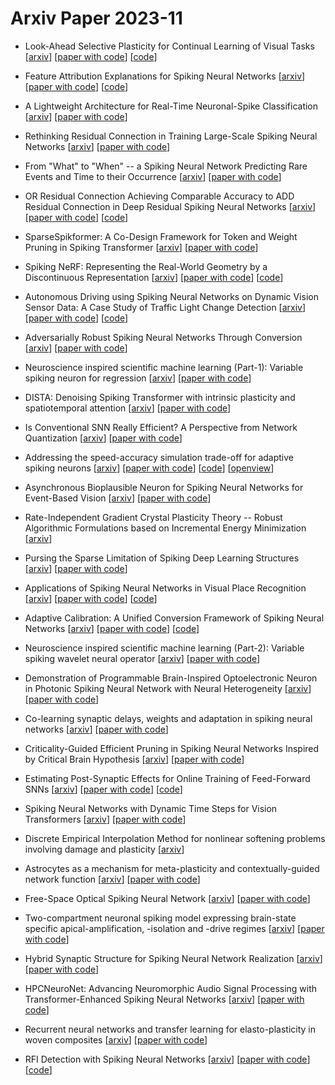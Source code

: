 # Arxiv Paper 2023-11


- Look-Ahead Selective Plasticity for Continual Learning of Visual Tasks [[arxiv](https://arxiv.org/abs/2311.01617)] [[paper with code](https://paperswithcode.com/paper/look-ahead-selective-plasticity-for-continual)] [[code](https://github.com/crouzbehmeshkin/lasp)]

- Feature Attribution Explanations for Spiking Neural Networks [[arxiv](https://arxiv.org/abs/2311.02110)] [[paper with code](https://paperswithcode.com/paper/feature-attribution-explanations-for-spiking)] [[code](https://github.com/elisanguyen/tsa-explanations)]

- A Lightweight Architecture for Real-Time Neuronal-Spike Classification [[arxiv](https://arxiv.org/abs/2311.04808)] [[paper with code](https://paperswithcode.com/paper/a-lightweight-architecture-for-real-time)]

- Rethinking Residual Connection in Training Large-Scale Spiking Neural Networks [[arxiv](https://arxiv.org/abs/2311.05171)] [[paper with code](https://paperswithcode.com/paper/rethinking-residual-connection-in-training)]

- From "What" to "When" -- a Spiking Neural Network Predicting Rare Events and Time to their Occurrence [[arxiv](https://arxiv.org/abs/2311.05210)] [[paper with code](https://paperswithcode.com/paper/from-what-to-when-a-spiking-neural-network)]

- OR Residual Connection Achieving Comparable Accuracy to ADD Residual Connection in Deep Residual Spiking Neural Networks [[arxiv](https://arxiv.org/abs/2311.06570)] [[paper with code](https://paperswithcode.com/paper/or-residual-connection-achieving-comparable)] [[code](https://github.com/ym-shan/orrc-syna-natural-pruning)]

- SparseSpikformer: A Co-Design Framework for Token and Weight Pruning in Spiking Transformer [[arxiv](https://arxiv.org/abs/2311.08806)] [[paper with code](https://paperswithcode.com/paper/sparsespikformer-a-co-design-framework-for)]

- Spiking NeRF: Representing the Real-World Geometry by a Discontinuous Representation [[arxiv](https://arxiv.org/abs/2311.09077)] [[paper with code](https://paperswithcode.com/paper/spiking-nerf-representing-the-real-world)] [[code](https://github.com/liaozhanfeng/spiking-nerf)]

- Autonomous Driving using Spiking Neural Networks on Dynamic Vision Sensor Data: A Case Study of Traffic Light Change Detection [[arxiv](https://arxiv.org/abs/2311.09225)] [[paper with code](https://paperswithcode.com/paper/autonomous-driving-using-spiking-neural)] [[code](https://github.com/xueleichen/snn-dvs-carla)]

- Adversarially Robust Spiking Neural Networks Through Conversion [[arxiv](https://arxiv.org/abs/2311.09266)] [[paper with code](https://paperswithcode.com/paper/adversarially-robust-spiking-neural-networks)]

- Neuroscience inspired scientific machine learning (Part-1): Variable spiking neuron for regression [[arxiv](https://arxiv.org/abs/2311.09267)] [[paper with code](https://paperswithcode.com/paper/neuroscience-inspired-scientific-machine)]

- DISTA: Denoising Spiking Transformer with intrinsic plasticity and spatiotemporal attention [[arxiv](https://arxiv.org/abs/2311.09376)] [[paper with code](https://paperswithcode.com/paper/dista-denoising-spiking-transformer-with)]

- Is Conventional SNN Really Efficient? A Perspective from Network Quantization [[arxiv](https://arxiv.org/abs/2311.10802)] [[paper with code](https://paperswithcode.com/paper/is-conventional-snn-really-efficient-a)]

- Addressing the speed-accuracy simulation trade-off for adaptive spiking neurons [[arxiv](https://arxiv.org/abs/2311.11390)] [[paper with code](https://paperswithcode.com/paper/addressing-the-speed-accuracy-simulation)] [[code](https://github.com/webstorms/blocks)] [[openview](https://openreview.net/forum?id=Ht79ZTVMsn)]

- Asynchronous Bioplausible Neuron for Spiking Neural Networks for Event-Based Vision [[arxiv](https://arxiv.org/abs/2311.11853)] [[paper with code](https://paperswithcode.com/paper/asynchronous-bioplausible-neuron-for-spiking)]

- Rate-Independent Gradient Crystal Plasticity Theory -- Robust Algorithmic Formulations based on Incremental Energy Minimization [[arxiv](https://arxiv.org/abs/2311.12026)]

- Pursing the Sparse Limitation of Spiking Deep Learning Structures [[arxiv](https://arxiv.org/abs/2311.12060)] [[paper with code](https://paperswithcode.com/paper/pursing-the-sparse-limitation-of-spiking-deep)]

- Applications of Spiking Neural Networks in Visual Place Recognition [[arxiv](https://arxiv.org/abs/2311.13186)] [[paper with code](https://paperswithcode.com/paper/applications-of-spiking-neural-networks-in)] [[code](https://github.com/qvpr/vprsnn)]

- Adaptive Calibration: A Unified Conversion Framework of Spiking Neural Networks [[arxiv](https://arxiv.org/abs/2311.14265)] [[paper with code](https://paperswithcode.com/paper/bursting-spikes-efficient-and-high)] [[code](https://github.com/bic-l/burst-ann2snn)]

- Neuroscience inspired scientific machine learning (Part-2): Variable spiking wavelet neural operator [[arxiv](https://arxiv.org/abs/2311.14710)] [[paper with code](https://paperswithcode.com/paper/neuroscience-inspired-scientific-machine-1)]

- Demonstration of Programmable Brain-Inspired Optoelectronic Neuron in Photonic Spiking Neural Network with Neural Heterogeneity [[arxiv](https://arxiv.org/abs/2311.15474)] [[paper with code](https://paperswithcode.com/paper/demonstration-of-programmable-brain-inspired)]

- Co-learning synaptic delays, weights and adaptation in spiking neural networks [[arxiv](https://arxiv.org/abs/2311.16112)] [[paper with code](https://paperswithcode.com/paper/co-learning-synaptic-delays-weights-and)]

- Criticality-Guided Efficient Pruning in Spiking Neural Networks Inspired by Critical Brain Hypothesis [[arxiv](https://arxiv.org/abs/2311.16141)] [[paper with code](https://paperswithcode.com/paper/brain-inspired-efficient-pruning-exploiting)]

- Estimating Post-Synaptic Effects for Online Training of Feed-Forward SNNs [[arxiv](https://arxiv.org/abs/2311.16151)] [[paper with code](https://paperswithcode.com/paper/estimating-post-synaptic-effects-for-online)] [[code](https://github.com/intelligent-microsystems-lab/otpe)]

- Spiking Neural Networks with Dynamic Time Steps for Vision Transformers [[arxiv](https://arxiv.org/abs/2311.16456)] [[paper with code](https://paperswithcode.com/paper/spiking-neural-networks-with-dynamic-time)]

- Discrete Empirical Interpolation Method for nonlinear softening problems involving damage and plasticity [[arxiv](https://arxiv.org/abs/2311.17485)]

- Astrocytes as a mechanism for meta-plasticity and contextually-guided network function [[arxiv](https://arxiv.org/abs/2311.03508)] [[paper with code](https://paperswithcode.com/paper/astrocytes-as-a-mechanism-for-meta-plasticity)]

- Free-Space Optical Spiking Neural Network [[arxiv](https://arxiv.org/abs/2311.04558)] [[paper with code](https://paperswithcode.com/paper/free-space-optical-spiking-neural-network)]

- Two-compartment neuronal spiking model expressing brain-state specific apical-amplification, -isolation and -drive regimes [[arxiv](https://arxiv.org/abs/2311.06074)] [[paper with code](https://paperswithcode.com/paper/two-compartment-neuronal-spiking-model)]

- Hybrid Synaptic Structure for Spiking Neural Network Realization [[arxiv](https://arxiv.org/abs/2311.07787)] [[paper with code](https://paperswithcode.com/paper/hybrid-synaptic-structure-for-spiking-neural)]

- HPCNeuroNet: Advancing Neuromorphic Audio Signal Processing with Transformer-Enhanced Spiking Neural Networks [[arxiv](https://arxiv.org/abs/2311.12449)] [[paper with code](https://paperswithcode.com/paper/hpcneuronet-advancing-neuromorphic-audio)]

- Recurrent neural networks and transfer learning for elasto-plasticity in woven composites [[arxiv](https://arxiv.org/abs/2311.13434)] [[paper with code](https://paperswithcode.com/paper/recurrent-neural-networks-and-transfer)]

- RFI Detection with Spiking Neural Networks [[arxiv](https://arxiv.org/abs/2311.14303)] [[paper with code](https://paperswithcode.com/paper/rfi-detection-with-spiking-neural-networks)] [[code](https://github.com/pritchardn/tabascal-dataset)]

